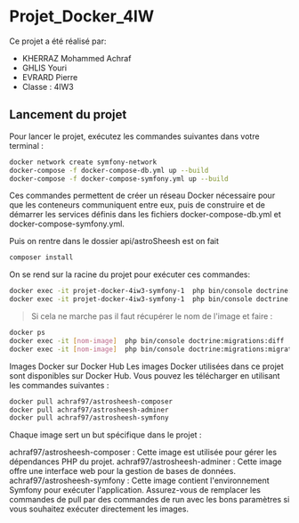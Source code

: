 # Projet_Docker_4IW

Ce projet a été réalisé par:

- KHERRAZ Mohammed Achraf
- GHLIS Youri
- EVRARD Pierre
- Classe : 4IW3

## Lancement du projet

Pour lancer le projet, exécutez les commandes suivantes dans votre terminal :

```bash
docker network create symfony-network
docker-compose -f docker-compose-db.yml up --build
docker-compose -f docker-compose-symfony.yml up --build
````
Ces commandes permettent de créer un réseau Docker nécessaire pour que les conteneurs communiquent entre eux, puis de construire et de démarrer les services définis dans les fichiers docker-compose-db.yml et docker-compose-symfony.yml.

Puis on rentre dans le dossier api/astroSheesh est on fait 
```bash
composer install
````

On se rend sur la racine du projet pour exécuter ces commandes:
```bash
docker exec -it projet-docker-4iw3-symfony-1  php bin/console doctrine:migrations:diff
docker exec -it projet-docker-4iw3-symfony-1  php bin/console doctrine:migrations:migrate
````
 > Si cela ne marche pas il faut récupérer le nom de l'image et faire :
 ```bash
docker ps
docker exec -it [nom-image]  php bin/console doctrine:migrations:diff
docker exec -it [nom-image]  php bin/console doctrine:migrations:migrate
````

Images Docker sur Docker Hub
Les images Docker utilisées dans ce projet sont disponibles sur Docker Hub. Vous pouvez les télécharger en utilisant les commandes suivantes :

```bash
docker pull achraf97/astrosheesh-composer
docker pull achraf97/astrosheesh-adminer
docker pull achraf97/astrosheesh-symfony
````
Chaque image sert un but spécifique dans le projet :

achraf97/astrosheesh-composer : Cette image est utilisée pour gérer les dépendances PHP du projet.
achraf97/astrosheesh-adminer : Cette image offre une interface web pour la gestion de bases de données.
achraf97/astrosheesh-symfony : Cette image contient l'environnement Symfony pour exécuter l'application.
Assurez-vous de remplacer les commandes de pull par des commandes de run avec les bons paramètres si vous souhaitez exécuter directement les images.
